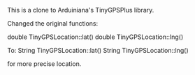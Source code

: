 This is a clone to Arduiniana's TinyGPSPlus library.

Changed the original functions:

double TinyGPSLocation::lat()
double TinyGPSLocation::lng()

To:
String TinyGPSLocation::lat()
String TinyGPSLocation::lng()

for more precise location.
